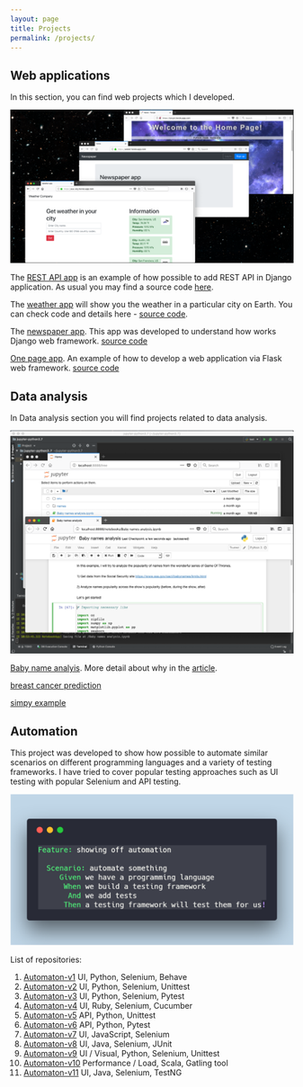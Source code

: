 ```yaml
---
layout: page
title: Projects
permalink: /projects/
---
```


Web applications
----------------
In this section, you can find web projects which I developed. <br>

![web applications](/assets/web_apps.png "Web applications") <br>

The [REST API app](https://django-api-test.herokuapp.com/api/apiapp/ "REST API application") is an example of how possible to add REST API in Django application. As usual you may find a source code [here](https://github.com/BurhanH/api-app). <br>

The [weather app](https://aua-raiy.herokuapp.com/ "Weather application") will show you the weather in a particular city on Earth. You can check code and details here - [source code](https://github.com/BurhanH/weather-app). <br>

The [newspaper app](https://areket.herokuapp.com/ "Newspaper application"). This app was developed to understand how works Django web framework. [source code](https://github.com/BurhanH/areket) <br>

[One page app](https://torsyk.herokuapp.com/ "One page application"). An example of how to develop a web application via Flask web framework. [source code](https://github.com/BurhanH/torsyk) <br>

Data analysis
-------------
In Data analysis section you will find projects related to data analysis. <br>

![data analysis](/assets/data-analysis.png "Data Analysis") <br>

[Baby name analyis](https://github.com/BurhanH/data-analysis/blob/master/baby-names-analysis/Baby%20names%20analysis.ipynb). More detail about why in the [article](https://burhanh.github.io/2019/05/29/baby-names-analysis.html). <br>

[breast cancer prediction](https://github.com/BurhanH/data-analysis/blob/master/scikit-learn/neural_net.ipynb) <br>

[simpy example](https://github.com/BurhanH/data-analysis/blob/master/simpy/simpy_example.ipynb) <br>

Automation
----------
This project was developed to show how possible to automate similar scenarios on different programming languages and a variety of testing frameworks.
I have tried to cover popular testing approaches such as UI testing with popular Selenium and API testing.

![alt text](/assets/automaton.png "Automaton") <br>

List of repositories: <br>

1) [Automaton-v1](https://github.com/BurhanH/automaton-v1 "Automaton-v1 project") UI, Python, Selenium, Behave <br>
2) [Automaton-v2](https://github.com/BurhanH/automaton-v2 "Automaton-v2 project") UI, Python, Selenium, Unittest <br>
3) [Automaton-v3](https://github.com/BurhanH/automaton-v3 "Automaton-v3 project") UI, Python, Selenium, Pytest <br>
4) [Automaton-v4](https://github.com/BurhanH/automaton-v4 "Automaton-v4 project") UI, Ruby, Selenium, Cucumber <br>
5) [Automaton-v5](https://github.com/BurhanH/automaton-v5 "Automaton-v5 project") API, Python, Unittest <br>
6) [Automaton-v6](https://github.com/BurhanH/automaton-v6 "Automaton-v6 project") API, Python, Pytest <br>
7) [Automaton-v7](https://github.com/BurhanH/automaton-v7 "Automaton-v7 project") UI, JavaScript, Selenium <br>
8) [Automaton-v8](https://github.com/BurhanH/automaton-v8 "Automaton-v8 project") UI, Java, Selenium, JUnit <br>
9) [Automaton-v9](https://github.com/BurhanH/automaton-v9 "Automaton-v9 project") UI / Visual, Python, Selenium, Unittest <br>
10) [Automaton-v10](https://github.com/BurhanH/automaton-v10 "Automaton-v10 project") Performance / Load, Scala, Gatling tool <br>
11) [Automaton-v11](https://github.com/BurhanH/automaton-v11 "Automaton-v11 project") UI, Java, Selenium, TestNG <br>
